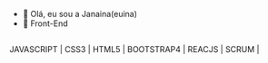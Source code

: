 - 👋 Olá, eu sou a Janaina(euina)
- 💞️ Front-End
##
JAVASCRIPT |
CSS3 |
HTML5 |
BOOTSTRAP4 |
REACJS |
SCRUM |
##
